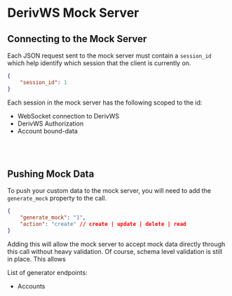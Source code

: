 # DerivWS Mock Server

## Connecting to the Mock Server

Each JSON request sent to the mock server must contain a `session_id` which help identify which session that the client is currently on.

```json
{
    "session_id": 1
}
```

Each session in the mock server has the following scoped to the id:

-   WebSocket connection to DerivWS
-   DerivWS Authorization
-   Account bound-data

<br /><br/>

## Pushing Mock Data

To push your custom data to the mock server, you will need to add the `generate_mock` property to the call.

```json
{
    "generate_mock": "1",
    "action": "create" // create | update | delete | read
}
```

Adding this will allow the mock server to accept mock data directly through this call without heavy validation. Of course, schema level validation is still in place. This allows

List of generator endpoints:

-   Accounts
